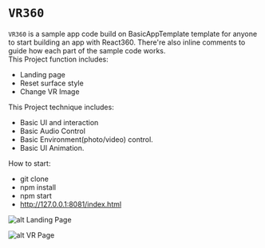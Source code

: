 # `VR360`

`VR360` is a sample app code build on BasicAppTemplate template for anyone to start building an app with React360.
There're also inline comments to guide how each part of the sample code works.   
This Project function includes:
- Landing page
- Reset surface style
- Change VR Image

This Project technique includes:
- Basic UI and interaction
- Basic Audio Control
- Basic Environment(photo/video) control.
- Basic UI Animation.

How to start:

- git clone
- npm install
- npm start
- http://127.0.0.1:8081/index.html

![alt Landing Page](http://moks-bucket.oss-cn-shanghai.aliyuncs.com/public/vr360/Screen%20Shot%202020-03-11%20at%207.23.37%20PM.png?x-oss-process=image/rotate,0/resize,p_70)


![alt VR Page](http://moks-bucket.oss-cn-shanghai.aliyuncs.com/public/vr360/Screen%20Shot%202020-03-11%20at%207.24.00%20PM.png?x-oss-process=image/rotate,0/resize,p_70)

